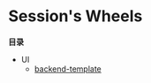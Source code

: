# Session's Wheels

**目录**


* UI
    * [backend-template](https://github.com/sssession/wheels/tree/master/UI/backend)